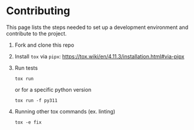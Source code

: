 # Contributing

This page lists the steps needed to set up a development environment and contribute to the project.

1. Fork and clone this repo

2. Install `tox` via `pipx`: https://tox.wiki/en/4.11.3/installation.html#via-pipx

3. Run tests

   ```shell
   tox run
   ```

   or for a specific python version

   ```shell
   tox run -f py311
   ```

4. Running other tox commands (ex. linting)

   ```shell
   tox -e fix
   ```
